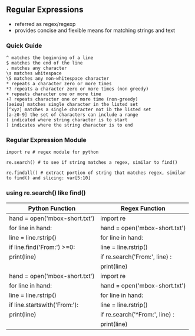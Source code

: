 Regular Expressions
---
* referred as regex/regexp
* provides concise and flexible means for matching strings and text

### Quick Guide
```
^ matches the beginning of a line
$ matches the end of the line
. matches any character
\s matches whitespace
\S matches any non-whitespace character
* repeats a character zero or more times
*? repeats a character zero or more times (non greedy)
+ repeats character one or more time
+? repeats character one or more time (non-greedy)
[aeiou] matches single character in the listed set
[^xyz] matches a single character not ib the listed set
[a-z0-9] the set of characters can include a range
( indicated where string character is to start
) indicates where the string character is to end
```
### Regular Expression Module
```
import re # regex module for python

re.search() # to see if string matches a regex, similar to find()

re.findall() # extract portion of string that matches regex, similar to find() and slicing: var[5:10]
```
### using re.search() like find()

| Python Function                   | Regex Function                      |
|-----------------------------------|-------------------------------------|
| hand = open('mbox-short.txt')     | import re                           |
| for line in hand:                 | hand = open('mbox-short.txt')       |
|     line = line.rstrip()          | for line in hand:                   |
|     if line.find('From:') >=0:    |     line = line.rstrip()            |
|         print(line)               |     if re.search('From:', line) :   |
|                                   |         print(line)                 |
| hand = open('mbox-short.txt')     | import re                           |
| for line in hand:                 | hand = open('mbox-short.txt')       |
|     line = line.rstrip()          | for line in hand:                   |
|     if line.startswith('From:'):  |     line = line.rstrip()            |
|         print(line)               |     if re.search('^From:', line) :  |
|                                   |         print(line)                 |

